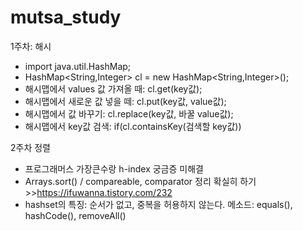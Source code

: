 # mutsa_study


1주차: 해시
- import java.util.HashMap;
- HashMap<String,Integer> cl = new HashMap<String,Integer>();
- 해시맵에서 values 값 가져올 때: cl.get(key값);
- 해시맵에서 새로운 값 넣을 떼: cl.put(key값, value값);
- 해시맵에서 값 바꾸기: cl.replace(key값, 바꿀 value값);
- 해시맵에서 key값 검색: if(cl.containsKey(검색할 key값))


2주차 정렬
- 프로그래머스 가장큰수랑 h-index 궁금증 미해결
- Arrays.sort() / compareable, comparator 정리 확실히 하기   >>https://ifuwanna.tistory.com/232
- hashset의 특징: 순서가 없고, 중복을 허용하지 않는다. 메소드: equals(), hashCode(), removeAll() 
